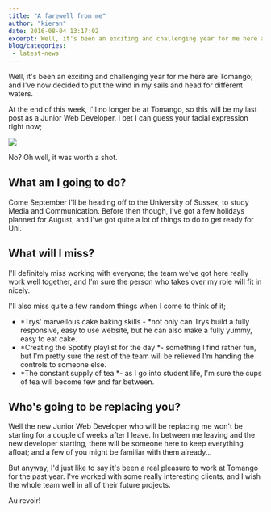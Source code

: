 ```yaml
---
title: "A farewell from me"
author: "kieran"
date: 2016-08-04 13:17:02
excerpt: Well, it's been an exciting and challenging year for me here are Tomango; and I've now decided to put the wind in my sails and head for different waters.
blog/categories: 
 - latest-news
---
```


Well, it's been an exciting and challenging year for me here are Tomango; and I've now decided to put the wind in my sails and head for different waters.

At the end of this week, I'll no longer be at Tomango, so this will be my last post as a Junior Web Developer. I bet I can guess your facial expression right now;

![](images/blog/giphy1.gif)

No? Oh well, it was worth a shot.

## What am I going to do?

Come September I'll be heading off to the University of Sussex, to study Media and Communication. Before then though, I've got a few holidays planned for August, and I've got quite a lot of things to do to get ready for Uni.

## What will I miss?

I'll definitely miss working with everyone; the team we've got here really work well together, and I'm sure the person who takes over my role will fit in nicely.

I'll also miss quite a few random things when I come to think of it;

- *Trys' marvellous cake baking skills - *not only can Trys build a fully responsive, easy to use website, but he can also make a fully yummy, easy to eat cake.
- *Creating the Spotify playlist for the day *- something I find rather fun, but I'm pretty sure the rest of the team will be relieved I'm handing the controls to someone else.
- *The constant supply of tea *- as I go into student life, I'm sure the cups of tea will become few and far between.



## Who's going to be replacing you?

Well the new Junior Web Developer who will be replacing me won't be starting for a couple of weeks after I leave. In between me leaving and the new developer starting, there will be someone here to keep everything afloat; and a few of you might be familiar with them already...

But anyway, I'd just like to say it's been a real pleasure to work at Tomango for the past year. I've worked with some really interesting clients, and I wish the whole team well in all of their future projects.

Au revoir!


